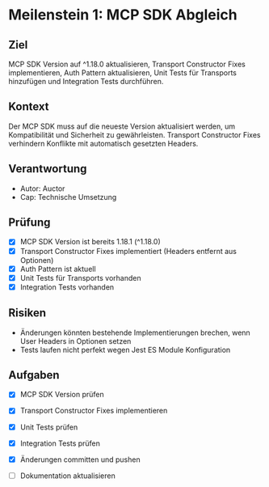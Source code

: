 # Meilenstein 1: MCP SDK Abgleich

## Ziel
MCP SDK Version auf ^1.18.0 aktualisieren, Transport Constructor Fixes implementieren, Auth Pattern aktualisieren, Unit Tests für Transports hinzufügen und Integration Tests durchführen.

## Kontext
Der MCP SDK muss auf die neueste Version aktualisiert werden, um Kompatibilität und Sicherheit zu gewährleisten. Transport Constructor Fixes verhindern Konflikte mit automatisch gesetzten Headers.

## Verantwortung
- Autor: Auctor
- Cap: Technische Umsetzung

## Prüfung
- [x] MCP SDK Version ist bereits 1.18.1 (^1.18.0)
- [x] Transport Constructor Fixes implementiert (Headers entfernt aus Optionen)
- [x] Auth Pattern ist aktuell
- [x] Unit Tests für Transports vorhanden
- [x] Integration Tests vorhanden

## Risiken
- Änderungen könnten bestehende Implementierungen brechen, wenn User Headers in Optionen setzen
- Tests laufen nicht perfekt wegen Jest ES Module Konfiguration

## Aufgaben
- [x] MCP SDK Version prüfen
- [x] Transport Constructor Fixes implementieren
- [x] Unit Tests prüfen
- [x] Integration Tests prüfen
- [x] Änderungen committen und pushen
- [ ] Dokumentation aktualisieren

